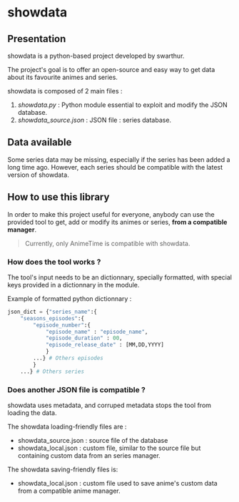 # showdata

## Presentation

showdata is a python-based project developed by swarthur.

The project's goal is to offer an open-source and easy way to get data about its favourite animes and series.

showdata is composed of 2 main files :

1. *showdata.py* : Python module essential to exploit and modify the JSON database.
2. *showdata_source.json* : JSON file : series database.

## Data available

Some series data may be missing, especially if the series has been added a long time ago. However, each series should be compatible with the latest version of showdata.

## How to use this library

In order to make this project useful for everyone, anybody can use the provided tool to get, add or modify its animes or series, **from a compatible manager**.
> Currently, only AnimeTime is compatible with showdata.

### How does the tool works ?

The tool's input needs to be an dictionnary, specially formatted, with special keys provided in a dictionnary in the module.

Example of formatted python dictionnary :

```py
json_dict = {"series_name":{
    "seasons_episodes":{
        "episode_number":{
            "episode_name" : "episode_name",
            "episode_duration" : 00,
            "episode_release_date" : [MM,DD,YYYY]
            }
        ...} # Others episodes
        }
    ...} # Others series 
```

### Does another JSON file is compatible ?

showdata uses metadata, and corruped metadata stops the tool from loading the data.

The showdata loading-friendly files are :

* showdata_source.json : source file of the database
* showdata_local.json : custom file, similar to the source file but containing custom data from an series manager.

The showdata saving-friendly files is:

* showdata_local.json : custom file used to save anime's custom data from a compatible anime manager.

